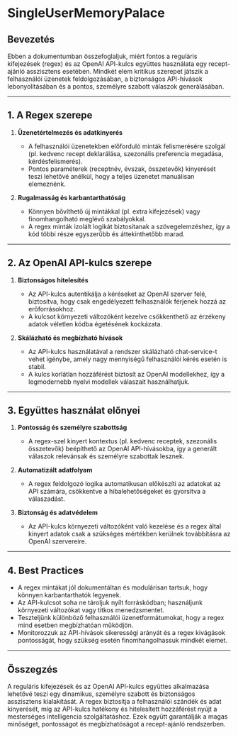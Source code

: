 # SingleUserMemoryPalace

## Bevezetés
Ebben a dokumentumban összefoglaljuk, miért fontos a reguláris kifejezések (regex) és az OpenAI API-kulcs együttes használata egy recept-ajánló asszisztens esetében. Mindkét elem kritikus szerepet játszik a felhasználói üzenetek feldolgozásában, a biztonságos API-hívások lebonyolításában és a pontos, személyre szabott válaszok generálásában.

---

## 1. A Regex szerepe
1. **Üzenetértelmezés és adatkinyerés**
   - A felhasználói üzenetekben előforduló minták felismerésére szolgál (pl. kedvenc recept deklarálása, szezonális preferencia megadása, kérdésfelismerés).
   - Pontos paraméterek (receptnév, évszak, összetevők) kinyerését teszi lehetővé anélkül, hogy a teljes üzenetet manuálisan elemeznénk.

2. **Rugalmasság és karbantarthatóság**
   - Könnyen bővíthető új mintákkal (pl. extra kifejezések) vagy finomhangolható meglévő szabályokkal.
   - A regex minták izolált logikát biztosítanak a szövegelemzéshez, így a kód többi része egyszerűbb és áttekinthetőbb marad.

---

## 2. Az OpenAI API-kulcs szerepe
1. **Biztonságos hitelesítés**
   - Az API-kulcs autentikálja a kéréseket az OpenAI szerver felé, biztosítva, hogy csak engedélyezett felhasználók férjenek hozzá az erőforrásokhoz.
   - A kulcsot környezeti változóként kezelve csökkenthető az érzékeny adatok véletlen kódba égetésének kockázata.

2. **Skálázható és megbízható hívások**
   - Az API-kulcs használatával a rendszer skálázható chat-service-t vehet igénybe, amely nagy mennyiségű felhasználói kérés esetén is stabil.
   - A kulcs korlátlan hozzáférést biztosít az OpenAI modellekhez, így a legmodernebb nyelvi modellek válaszait használhatjuk.

---

## 3. Együttes használat előnyei
1. **Pontosság és személyre szabottság**
   - A regex-szel kinyert kontextus (pl. kedvenc receptek, szezonális összetevők) beépíthető az OpenAI API-hívásokba, így a generált válaszok relevánsak és személyre szabottak lesznek.

2. **Automatizált adatfolyam**
   - A regex feldolgozó logika automatikusan előkészíti az adatokat az API számára, csökkentve a hibalehetőségeket és gyorsítva a válaszadást.

3. **Biztonság és adatvédelem**
   - Az API-kulcs környezeti változóként való kezelése és a regex által kinyert adatok csak a szükséges mértékben kerülnek továbbításra az OpenAI szervereire.

---

## 4. Best Practices
- A regex mintákat jól dokumentáltan és modulárisan tartsuk, hogy könnyen karbantarthatók legyenek.
- Az API-kulcsot soha ne tároljuk nyílt forráskódban; használjunk környezeti változókat vagy titkos menedzsmentet.
- Teszteljünk különböző felhasználói üzenetformátumokat, hogy a regex mind esetben megbízhatóan működjön.
- Monitorozzuk az API-hívások sikerességi arányát és a regex kivágások pontosságát, hogy szükség esetén finomhangolhassuk mindkét elemet.

---

## Összegzés
A reguláris kifejezések és az OpenAI API-kulcs együttes alkalmazása lehetővé teszi egy dinamikus, személyre szabott és biztonságos asszisztens kialakítását. A regex biztosítja a felhasználói szándék és adat kinyerését, míg az API-kulcs hatékony és hitelesített hozzáférést nyújt a mesterséges intelligencia szolgáltatáshoz. Ezek együtt garantálják a magas minőséget, pontosságot és megbízhatóságot a recept-ajánló rendszerben.


